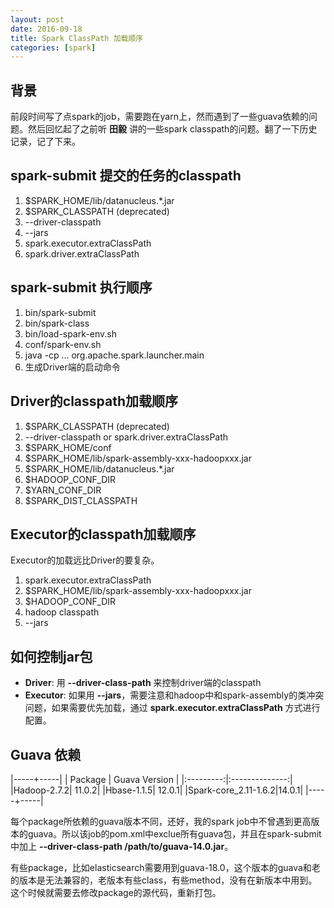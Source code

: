 ```yaml
---
layout: post
date: 2016-09-18
title: Spark ClassPath 加载顺序
categories: [spark]
---
```


## 背景
前段时间写了点spark的job，需要跑在yarn上，然而遇到了一些guava依赖的问题。然后回忆起了之前听 **田毅** 讲的一些spark classpath的问题。翻了一下历史记录，记了下来。

## spark-submit 提交的任务的classpath
1. $SPARK_HOME/lib/datanucleus.\*.jar
2. $SPARK_CLASSPATH (deprecated)
3. --driver-classpath
4. --jars
5. spark.executor.extraClassPath
6. spark.driver.extraClassPath

## spark-submit 执行顺序
1. bin/spark-submit
2. bin/spark-class
3. bin/load-spark-env.sh
4. conf/spark-env.sh
5. java -cp ... org.apache.spark.launcher.main
6. 生成Driver端的启动命令

## Driver的classpath加载顺序
1. $SPARK_CLASSPATH (deprecated)
2. --driver-classpath or spark.driver.extraClassPath
3. $SPARK_HOME/conf
4. $SPARK_HOME/lib/spark-assembly-xxx-hadoopxxx.jar
5. $SPARK_HOME/lib/datanucleus.\*.jar
6. $HADOOP_CONF_DIR
7. $YARN_CONF_DIR
8. $SPARK_DIST_CLASSPATH

## Executor的classpath加载顺序
Executor的加载远比Driver的要复杂。
1. spark.executor.extraClassPath
2. $SPARK_HOME/lib/spark-assembly-xxx-hadoopxxx.jar
3. $HADOOP_CONF_DIR
4. hadoop classpath
5. --jars

## 如何控制jar包
 - **Driver**: 用 **--driver-class-path** 来控制driver端的classpath
 - **Executor**: 如果用 **--jars**，需要注意和hadoop中和spark-assembly的类冲突问题，如果需要优先加载，通过 **spark.executor.extraClassPath** 方式进行配置。

## Guava 依赖

|-----+-----|
| Package | Guava Version |
|:---------:|:--------------:|
|Hadoop-2.7.2| 11.0.2|
|Hbase-1.1.5| 12.0.1|
|Spark-core_2.11-1.6.2|14.0.1|
|-----+-----|

每个package所依赖的guava版本不同，还好，我的spark job中不曾遇到更高版本的guava。所以该job的pom.xml中exclue所有guava包，并且在spark-submit中加上 **--driver-class-path /path/to/guava-14.0.jar**。

有些package，比如elasticsearch需要用到guava-18.0，这个版本的guava和老的版本是无法兼容的，老版本有些class，有些method，没有在新版本中用到。这个时候就需要去修改package的源代码，重新打包。

